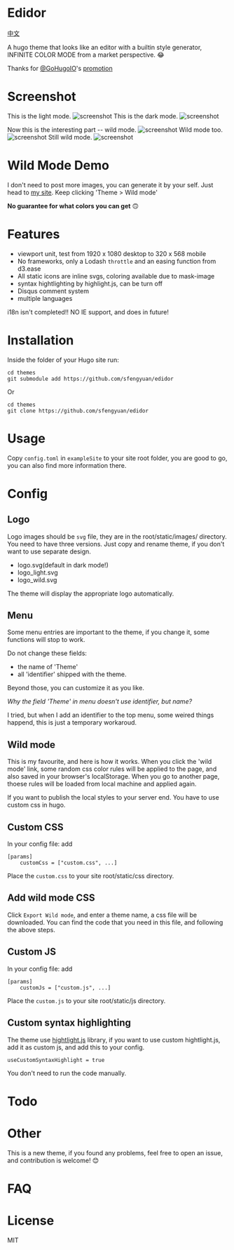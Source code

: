 # Edidor
[中文](https://github.com/sfengyuan/edidor/blob/master/README-zh.md)

A hugo theme that looks like an editor with a builtin style generator, INFINITE COLOR MODE from a market perspective. 😂


Thanks for [@GoHugoIO](https://twitter.com/GoHugoIO)'s [promotion](https://twitter.com/GoHugoIO/status/1127175277673631744)

# Screenshot
This is the light mode.
![screenshot](https://raw.githubusercontent.com/sfengyuan/edidor/master/images/screenshot.png)
This is the dark mode.
![screenshot](https://raw.githubusercontent.com/sfengyuan/edidor/master/images/dark.png)

Now this is the interesting part -- wild mode.
![screenshot](https://raw.githubusercontent.com/sfengyuan/edidor/master/images/wild_mode.png)
Wild mode too.
![screenshot](https://raw.githubusercontent.com/sfengyuan/edidor/master/images/wild_mode2.png)
Still wild mode.
![screenshot](https://raw.githubusercontent.com/sfengyuan/edidor/master/images/wild_mode3.png)

# Wild Mode Demo
I don't need to post more images, you can generate it by your self. Just head to [my site](https://ziox.xyz/). Keep clicking 'Theme > Wild mode'

**No guarantee for what colors you can get** 🙃

# Features

- viewport unit, test from 1920 x 1080 desktop to 320 x 568 mobile
- No frameworks, only a Lodash `throttle` and an easing function from d3.ease
- All static icons are inline svgs, coloring available due to mask-image
- syntax hightlighting by highlight.js, can be turn off
- Disqus comment system
- multiple languages

i18n isn't completed!!
NO IE support, and does in future!

# Installation
Inside the folder of your Hugo site run:

```
cd themes
git submodule add https://github.com/sfengyuan/edidor
```
Or
```
cd themes
git clone https://github.com/sfengyuan/edidor
```

# Usage

Copy `config.toml` in `exampleSite` to your site root folder, you are good to go, you can also find more information there.

# Config

## Logo

Logo images should be `svg` file, they are in the root/static/images/ directory. You need to have three versions. Just copy and rename theme, if you don't want to use separate design.

- logo.svg(default in dark mode!)
- logo_light.svg
- logo_wild.svg

The theme will display the appropriate logo automatically.

## Menu
Some menu entries are important to the theme, if you change it, some functions will stop to work.

Do not change these fields:
- the name of 'Theme'
- all 'identifier' shipped with the theme.

Beyond those, you can customize it as you like.

*Why the field 'Theme' in menu doesn't use identifier, but name?*

I tried, but when I add an identifier to the top menu, some weired things happend, this is just a temporary workaroud.

## Wild mode

This is my favourite, and here is how it works.
When you click the 'wild mode' link, some random css color rules will be applied to the page, and also saved in your browser's localStorage.
When you go to another page, thoese rules will be loaded from local machine and applied again.

If you want to publish the local styles to your server end. You have to use custom css in hugo.

## Custom CSS

In your config file: add
```
[params]
    customCss = ["custom.css", ...]
```
Place the `custom.css` to your site root/static/css directory.

## Add wild mode CSS

Click `Export Wild mode`, and enter a theme name, a css file will be downloaded.
You can find the code that you need in this file, and following the above steps.

## Custom JS

In your config file: add
```
[params]
    customJs = ["custom.js", ...]
```
Place the `custom.js` to your site root/static/js directory.

## Custom syntax highlighting

The theme use [hightlight.js](https://highlightjs.org/) library, if you want to use custom hightlight.js, add it as custom js, and add this to your config.
```
useCustomSyntaxHighlight = true
```
You don't need to run the code manually.

# Todo

# Other
This is a new theme, if you found any problems, feel free to open an issue, and contribution is welcome! 😊

# FAQ


# License
MIT
